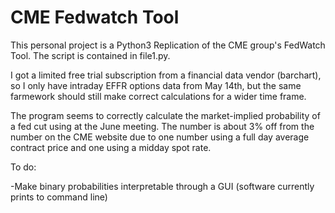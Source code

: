 # CME Fedwatch Tool
This personal project is a Python3 Replication of the CME group's FedWatch Tool. The script is contained in file1.py.

I got a limited free trial subscription from a financial data vendor (barchart), so I only have intraday EFFR options data from May 14th, but the same farmework should still make correct calculations for a wider time frame.

The program seems to correctly calculate the market-implied probability of a fed cut using at the June meeting. The number is about 3% off from the number on the CME website due to one number using a full day average contract price and one using a midday spot rate.

To do: 

-Make binary probabilities interpretable through a GUI (software currently prints to command line)
